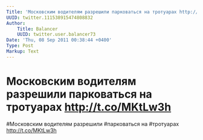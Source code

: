 ```yaml
---
Title: 'Московским водителям разрешили парковаться на тротуарах http://t.co/MKtLw3h'
UUID: twitter.111538915474808832
Author:
    Title: Balancer
    UUID: twitter.user.balancer73
Date: 'Thu, 08 Sep 2011 00:38:44 +0400'
Type: Post
Markup: Text
---
```


# Московским водителям разрешили парковаться на тротуарах http://t.co/MKtLw3h

#Московским водителям разрешили #парковаться на #тротуарах
http://t.co/MKtLw3h